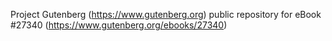 Project Gutenberg (https://www.gutenberg.org) public repository for eBook #27340 (https://www.gutenberg.org/ebooks/27340)
